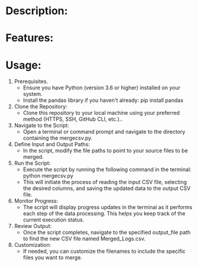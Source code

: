 # Description:


# Features:


# Usage:
1) Prerequisites. 
   - Ensure you have Python (version 3.6 or higher) installed on your system.
   - Install the pandas library if you haven't already:
        pip install pandas
2) Clone the Repository:
    - Clone this repository to your local machine using your preferred method (HTTPS, SSH, GitHub CLI, etc.)..
3) Navigate to the Script:
    - Open a terminal or command prompt and navigate to the directory containing the mergecsv.py.
4) Define Input and Output Paths:
    - In the script, modify the file paths to point to your source files to be merged.
5) Run the Script:
    - Execute the script by running the following command in the terminal:
        python mergecsv.py
    - This will initiate the process of reading the input CSV file, selecting the desired columns, and saving the updated data to the output CSV file.
6) Monitor Progress:
    - The script will display progress updates in the terminal as it performs each step of the data processing. This helps you keep track of the current execution status.
7) Review Output:
    - Once the script completes, navigate to the specified output_file path to find the new CSV file named Merged_Logs.csv.
8) Customization:
    - If needed, you can customize the filenames to include the specific files you want to merge.
